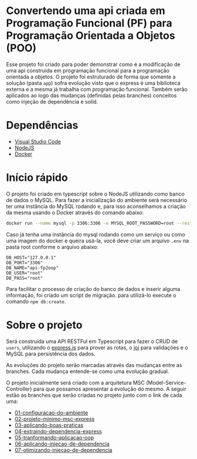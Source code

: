 # Convertendo uma api criada em Programação Funcional (PF) para Programação Orientada a Objetos (POO)

Esse projeto foi criado para poder demonstrar como é a modificação de uma api construída em programação funcional para a programação orientada a objetos. O projeto foi estruturado de forma que somente a solução (pasta `app`) sofra evolução visto que o express é uma biblioteca externa e a mesma já trabalha com programação funcional. Também serão aplicados ao logo das mudanças (definidas pelas branches) conceitos como injeção de dependência e solid.

# Dependências

- [Visual Studio Code](https://code.visualstudio.com/download)
- [NodeJS](https://nodejs.org/en/download/)
- [Docker](https://www.docker.com/products/docker-desktop)

# Início rápido

O projeto foi criado em typescript sobre o NodeJS utilizando como banco de dados o MySQL. Para fazer a inicialização do ambiente será necessário ter uma instância do MySQL rodando e, para isso aconselhamos a criação da mesma usando o Docker através do comando abaixo:

```bash
docker run --name mysql -p 3306:3306 -e MYSQL_ROOT_PASSWORD=root --restart=always -d mysql:5
```

Caso já tenha uma instância do mysql rodando como um serviço ou como uma imagem do docker e queira usá-la, você deve criar um arquivo `.env` na pasta root conforme o arquivo abaixo:

```
DB_HOST="127.0.0.1"
DB_PORT="3306"
DB_NAME="api-fp2oop"
DB_USER="root"
DB_PASS="root"
```

Para facilitar o processo de criação do banco de dados e inserir alguma informação, foi criado um script de migração. para utilizá-lo execute o comando `npm db:create`. 

# Sobre o projeto

Será construída uma API RESTFul em Typescript para fazer o CRUD de `users`, utilizando o [express.js](https://expressjs.com/pt-br/) para prover as rotas, o [joi](https://joi.dev) para validações e o MySQL para persistência dos dados. 

As evoluções do projeto serão marcadas através das mudanças entre as branches. Cada mudança entende-se como uma evolução gradual. 

O projeto inicialmente será criado com a arquitetura MSC (Model-Service-Controller) para que possamos apresentar a evolução do mesmo. A seguir estão as branches que serão criadas no projeto junto com o link de cada uma:

- [01-configuracao-do-ambiente](https://github.com/leandroluk/api-fp2oop/tree/01-configuracao-do-ambiente)
- [02-projeto-minimo-msc-express](https://github.com/leandroluk/api-fp2oop/tree/02-projeto-minimo-msc-express)
- [03-aplicando-boas-praticas](https://github.com/leandroluk/api-fp2oop/tree/03-aplicando-boas-praticas)
- [04-extraindo-dependencia-express](https://github.com/leandroluk/api-fp2oop/tree/04-extraindo-dependencia-express)
- [05-tranformando-aplicacao-oop](https://github.com/leandroluk/api-fp2oop/tree/05-tranformando-aplicacao-oop)
- [06-aplicando-injecao-de-dependencia](https://github.com/leandroluk/api-fp2oop/tree/06-aplicando-injecao-de-dependencia)
- [07-otimizando-injecao-de-dependencia](https://github.com/leandroluk/api-fp2oop/tree/07-otimizando-injecao-de-dependencia)
